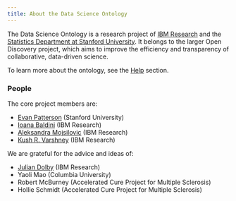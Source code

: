 ```yaml
---
title: About the Data Science Ontology
---
```


The Data Science Ontology is a research project of [IBM Research](http://www.research.ibm.com/cognitive-computing/) and the [Statistics Department at Stanford University](https://statistics.stanford.edu/). It belongs to the larger Open Discovery project, which aims to improve the efficiency and transparency of collaborative, data-driven science.

To learn more about the ontology, see the [Help](/help) section.

### People

The core project members are:

- [Evan Patterson](https://www.epatters.org/) (Stanford University)
- [Ioana Baldini](http://researcher.watson.ibm.com/researcher/view.php?person=us-ioana) (IBM Research)
- [Aleksandra Mojsilovic](http://researcher.watson.ibm.com/researcher/view.php?person=us-aleksand) (IBM Research)
- [Kush R. Varshney](http://researcher.watson.ibm.com/researcher/view.php?person=us-krvarshn) (IBM Research)

We are grateful for the advice and ideas of:

- [Julian Dolby](http://researcher.watson.ibm.com/researcher/view.php?person=us-dolby) (IBM Research)
- Yaoli Mao (Columbia University)
- Robert McBurney (Accelerated Cure Project for Multiple Sclerosis)
- Hollie Schmidt (Accelerated Cure Project for Multiple Sclerosis)
